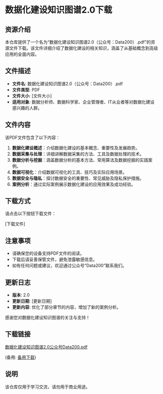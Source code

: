 # 数据化建设知识图谱2.0下载

## 资源介绍

本仓库提供了一个名为“数据化建设知识图谱2.0（公众号：Data200）.pdf”的资源文件下载。该文件详细介绍了数据化建设的相关知识，涵盖了从基础概念到高级应用的全面内容。

## 文件描述

- **文件名**: 数据化建设知识图谱2.0（公众号：Data200）.pdf
- **文件类型**: PDF
- **文件大小**: [文件大小]
- **适用对象**: 数据分析师、数据科学家、企业管理者、IT从业者等对数据化建设感兴趣的人群。

## 文件内容

该PDF文件包含了以下内容：

1. **数据化建设概述**：介绍数据化建设的基本概念、重要性及发展趋势。
2. **数据采集与处理**：详细讲解数据采集的方法、工具及数据处理的技术。
3. **数据分析与挖掘**：涵盖数据分析的基本方法、常用算法及数据挖掘的实践案例。
4. **数据可视化**：介绍数据可视化的工具、技巧及实际应用场景。
5. **数据安全与隐私**：探讨数据安全的重要性、常见威胁及隐私保护措施。
6. **案例分析**：通过实际案例展示数据化建设的应用效果及成功经验。

## 下载方式

请点击以下按钮下载文件：

[下载文件]

## 注意事项

- 请确保您的设备支持PDF文件的阅读。
- 下载后请妥善保管文件，避免泄露敏感信息。
- 如有任何问题或建议，欢迎通过公众号“Data200”联系我们。

## 更新日志

- **版本**: 2.0
- **更新日期**: [更新日期]
- **更新内容**: 优化了部分章节的内容，增加了新的案例分析。

感谢您对数据化建设知识图谱的关注与支持！

## 下载链接
[数据化建设知识图谱2.0公众号Data200.pdf](https://pan.quark.cn/s/9ae51a0cb6fe) 

(备用: [备用下载](https://pan.baidu.com/s/18jaDOi9xDMvx9tcQgyJDmg?pwd=1234))

## 说明

该仓库仅用于学习交流，请勿用于商业用途。
